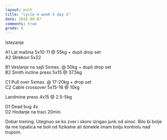 ```yaml
---
layout: post
title: "cycle 4 week 5 day 3"
date: 2016-09-07
comments: true
grade: 8
---
```


Istezanje

A1 Lat mašina 5x10-11 @ 55kg + dupli drop set    
A2 Sklekovi 5x22    

B1 Veslanje na sajli 5xmax. @ 50kg + dupli drop set   
B2 Smith incline press 5x15 @ 37.5kg    

C1 Pull over 5xmax. @ 17-20kg + drop set   
C2 Cable crossover 5x15-16 @ 10kg   

Landmine press 4x15 @ 2.5-5kg   

D1 Dead bug 4x  
D2 Hodanje na traci 20min.  

Dobar trening. Utegnuo se ko zver i skoro izrigao junk od sinoć. Bilo bi bolje da me lopatica ne boli od fizikalne ali donekle imam bolju kontrolu nad trupom.
